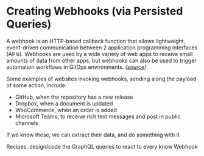 # Creating Webhooks (via Persisted Queries)

A webhook is an HTTP-based callback function that allows lightweight, event-driven communication between 2 application programming interfaces (APIs). Webhooks are used by a wide variety of web apps to receive small amounts of data from other apps, but webhooks can also be used to trigger automation workflows in GitOps environments. _([source](https://www.redhat.com/en/topics/automation/what-is-a-webhook))_

Some examples of websites invoking webhooks, sending along the payload of some action, include:

- GitHub, when the repository has a new release
- Dropbox, when a document is updated
- WooCommerce, when an order is added
- Microsoft Teams, to receive rich text messages and post in public channels



If we know these, we can extract their data, and do something with it

Recipes: design/code the GraphQL queries to react to every know Webhook
